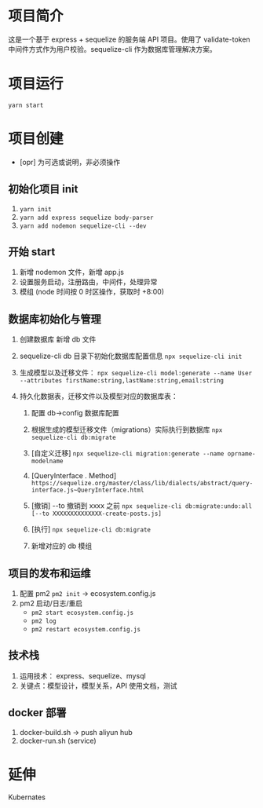 # 项目简介

这是一个基于 express + sequelize 的服务端 API 项目。使用了 validate-token 中间件方式作为用户校验。sequelize-cli 作为数据库管理解决方案。

# 项目运行

`yarn start`

# 项目创建

- [opr] 为可选或说明，非必须操作

## 初始化项目 init

1. `yarn init`
1. `yarn add express sequelize body-parser`
1. `yarn add nodemon sequelize-cli --dev`

## 开始 start

1. 新增 nodemon 文件，新增 app.js
2. 设置服务启动，注册路由，中间件，处理异常
3. 模组 (node 时间按 0 时区操作，获取时 +8:00)

## 数据库初始化与管理

1. 创建数据库 新增 db 文件

2. sequelize-cli db 目录下初始化数据库配置信息 `npx sequelize-cli init`

3. 生成模型以及迁移文件：
   `npx sequelize-cli model:generate --name User --attributes firstName:string,lastName:string,email:string`

4. 持久化数据表，迁移文件以及模型对应的数据库表：

   1. 配置 db->config 数据库配置

   2. 根据生成的模型迁移文件（migrations）实际执行到数据库 `npx sequelize-cli db:migrate`

   3. [自定义迁移] `npx sequelize-cli migration:generate --name oprname-modelname`

   4. [QueryInterface . Method] `https://sequelize.org/master/class/lib/dialects/abstract/query-interface.js~QueryInterface.html`
   5. [撤销] --to 撤销到 xxxx 之前
      `npx sequelize-cli db:migrate:undo:all [--to XXXXXXXXXXXXXX-create-posts.js]`

   6. [执行] `npx sequelize-cli db:migrate`

   7. 新增对应的 db 模组

## 项目的发布和运维

1. 配置 pm2 `pm2 init` -> ecosystem.config.js
2. pm2 启动/日志/重启
   - `pm2 start ecosystem.config.js`
   - `pm2 log`
   - `pm2 restart ecosystem.config.js`

## 技术栈

1. 运用技术： express、sequelize、mysql
2. 关键点：模型设计，模型关系，API 使用文档，测试

## docker 部署

1. docker-build.sh -> push aliyun hub
2. docker-run.sh (service)

# 延伸

Kubernates
